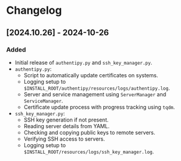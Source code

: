 # Changelog

## [2024.10.26] - 2024-10-26

### Added
- Initial release of `authentipy.py` and `ssh_key_manager.py`.
- `authentipy.py`:
  - Script to automatically update certificates on systems.
  - Logging setup to `$INSTALL_ROOT/authentipy/resources/logs/authentipy.log`.
  - Server and service management using `ServerManager` and `ServiceManager`.
  - Certificate update process with progress tracking using `tqdm`.
- `ssh_key_manager.py`:
  - SSH key generation if not present.
  - Reading server details from YAML.
  - Checking and copying public keys to remote servers.
  - Verifying SSH access to servers.
  - Logging setup to `$INSTALL_ROOT/resources/logs/ssh_key_manager.log`.
